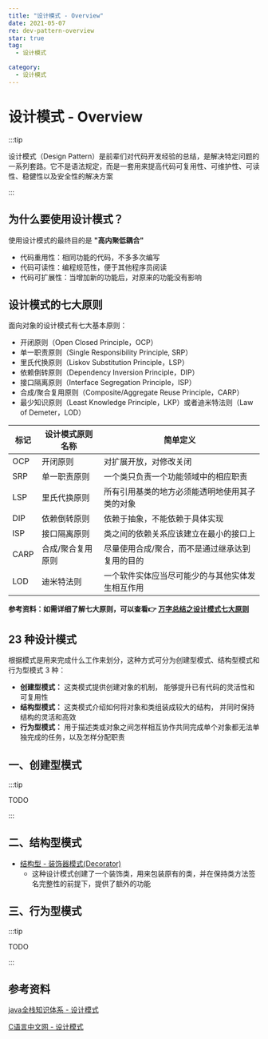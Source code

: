 ```yaml
---
title: "设计模式 - Overview"
date: 2021-05-07
re: dev-pattern-overview
star: true
tag: 
  - 设计模式

category:
  - 设计模式
---
```


# 设计模式 - Overview

:::tip

设计模式（Design Pattern）是前辈们对代码开发经验的总结，是解决特定问题的一系列套路。它不是语法规定，而是一套用来提高代码可复用性、可维护性、可读性、稳健性以及安全性的解决方案

:::

## 为什么要使用设计模式？

使用设计模式的最终目的是 **"高内聚低耦合"**

- 代码重用性：相同功能的代码，不多多次编写
- 代码可读性：编程规范性，便于其他程序员阅读
- 代码可扩展性：当增加新的功能后，对原来的功能没有影响

## 设计模式的七大原则

面向对象的设计模式有七大基本原则：

- 开闭原则（Open Closed Principle，OCP）
- 单一职责原则（Single Responsibility Principle, SRP）
- 里氏代换原则（Liskov Substitution Principle，LSP）
- 依赖倒转原则（Dependency Inversion Principle，DIP）
- 接口隔离原则（Interface Segregation Principle，ISP）
- 合成/聚合复用原则（Composite/Aggregate Reuse Principle，CARP）
- 最少知识原则（Least Knowledge Principle，LKP）或者迪米特法则（Law of  Demeter，LOD）

| 标记 | 设计模式原则名称  | 简单定义                                         |
| ---- | ----------------- | ------------------------------------------------ |
| OCP  | 开闭原则          | 对扩展开放，对修改关闭                           |
| SRP  | 单一职责原则      | 一个类只负责一个功能领域中的相应职责             |
| LSP  | 里氏代换原则      | 所有引用基类的地方必须能透明地使用其子类的对象   |
| DIP  | 依赖倒转原则      | 依赖于抽象，不能依赖于具体实现                   |
| ISP  | 接口隔离原则      | 类之间的依赖关系应该建立在最小的接口上           |
| CARP | 合成/聚合复用原则 | 尽量使用合成/聚合，而不是通过继承达到复用的目的  |
| LOD  | 迪米特法则        | 一个软件实体应当尽可能少的与其他实体发生相互作用 |

**参考资料：如需详细了解七大原则，可以查看👉  [万字总结之设计模式七大原则](https://juejin.cn/post/6844904065806106632)**

## 23 种设计模式

根据模式是用来完成什么工作来划分，这种方式可分为创建型模式、结构型模式和行为型模式 3 种：

- **创建型模式：** 这类模式提供创建对象的机制， 能够提升已有代码的灵活性和可复用性
- **结构型模式：** 这类模式介绍如何将对象和类组装成较大的结构， 并同时保持结构的灵活和高效
- **行为型模式：** 用于描述类或对象之间怎样相互协作共同完成单个对象都无法单独完成的任务，以及怎样分配职责

## 一、创建型模式

:::tip

TODO

:::

## 二、结构型模式

- [结构型 - 装饰器模式(Decorator)](/passages/dev-decorator-pattern.html)
  - 这种设计模式创建了一个装饰类，用来包装原有的类，并在保持类方法签名完整性的前提下，提供了额外的功能

## 三、行为型模式

:::tip

TODO

:::

## 参考资料

[java全栈知识体系 - 设计模式](https://www.pdai.tech/md/dev-spec/pattern/1_overview.html)

[C语言中文网 - 设计模式](http://c.biancheng.net/view/1317.html)